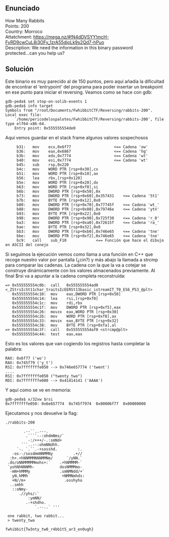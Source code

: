 ## **Enunciado**

How Many Rabbits  
Points: 200   
Country: Morroco  
Attatchment: https://mega.nz/#!N4dDVSYY!mcH-FyRD9cwCuL8i3OFy_1zrA55djoLk9s2Qd7-hPuo   
Description: We need the information in this binary password protected...can you help us?

## **Solución**

Este binario es muy parecido al de 150 puntos, pero aquí añadía la dificultad de encontrar el 'entrypoint' del programa para poder insertar un breakpoint en ese punto para iniciar el reversing. Veamos como se hace con gdb:

```
gdb-peda$ set stop-on-solib-events 1
gdb-peda$ info target
Symbols from "/root/Documents/FwhibbitCTF/Reversing/rabbits-200".
Local exec file:
	`/home/pericodelospalotes/FwhibbitCTF/Reversing/rabbits-200', file type elf64-x86-64.
	Entry point: 0x555555554de0
```

Aquí vemos guardar en el stack frame algunos valores sospechosos

```
     b31:	mov    ecx,0x6f77                   <== Cadena 'ow'
     b36:	mov    eax,0x6867                   <== Cadena 'hg'
     b3b:	mov    edx,0x7774                   <== Cadena 'wt'
     b40:	mov    esi,0x7774                   <== Cadena 'wt'
     b45:	sub    rsp,0x220
     b4c:	mov    WORD PTR [rsp+0x30],cx
     b51:	mov    WORD PTR [rsp+0x10],ax
     b56:	lea    rbx,[rsp+0x120]
     b5e:	mov    WORD PTR [rsp+0x20],dx
     b63:	mov    WORD PTR [rsp+0xf0],si
     b6b:	mov    DWORD PTR [rsp+0x50],0x
     b73:	mov    DWORD PTR [rsp+0x60],0x357431	<== Cadena '5t1'
     b7b:	mov    BYTE PTR [rsp+0x12],0x0
     b80:	mov    DWORD PTR [rsp+0x70],0x77745f	<== Cadena 'wt_'
     b88:	mov    DWORD PTR [rsp+0x80],0x79746e	<== Cadena 'ytn'
     b93:	mov    BYTE PTR [rsp+0x22],0x0
     b98:	mov    DWORD PTR [rsp+0x90],0x725f30	<== Cadena 'r_0'
     ba3:	mov    DWORD PTR [rsp+0xa0],0x72615f	<== Cadena 'ra_'
     bae:	mov    BYTE PTR [rsp+0x32],0x0
     bb3:	mov    DWORD PTR [rsp+0xb0],0x746e65	<== Cadena 'tne'
     bbe:	mov    DWORD PTR [rsp+0xf2],0x746e65	<== Cadena 'tne'
     bc9:	call    sub_F10				<== Función que hace el dibujo en ASCII del conejo
```
Si seguimos la ejecución vemos como llama a una función en C++ que recoge nuestro valor por pantalla (¿cin?) y más abajo la llamada a strcmp para comparar las cadenas. 
La cadena con la que la va a cotejar se construye dinámicamente con los valores almacenados previamente. Al final $rsi va a apuntar a la cadena completa reconstruída:

```
=> 0x555555554c0b:	call   0x555555554ad0 <_ZStrsIcSt11char_traitsIcEERSt13basic_istreamIT_T0_ES6_PS3_@plt>
   0x555555554c10:	mov    eax,DWORD PTR [rsp+0x50]
   0x555555554c14:	lea    rsi,[rsp+0xf0]
   0x555555554c1c:	mov    rdi,rbx
   0x555555554c1f:	mov    DWORD PTR [rsp+0xf5],eax
   0x555555554c26:	movzx  eax,WORD PTR [rsp+0x30]
   0x555555554c2b:	mov    WORD PTR [rsp+0xf8],ax
   0x555555554c33:	movzx  eax,BYTE PTR [rsp+0x32]
   0x555555554c38:	mov    BYTE PTR [rsp+0xfa],al
=> 0x555555554c3f:	call   0x555555554af0 <strcmp@plt>
   0x555555554c44:	test   eax,eax
```

Esto es los valores que van cogiendo los registros hasta completar la palabra:

```
RAX: 0x6f77 ('wo')
RAX: 0x745f79 ('y_t')
RSI: 0x7fffffffe050 --> 0x746e657774 ('twent')
....
RSI: 0x7fffffffe050 ("twenty_two")
RDI: 0x7fffffffe080 --> 0x41414141 ('AAAA')
```

Y aquí como se ve en memoria:

```
gdb-peda$ x/32xw $rsi
0x7fffffffe050:	0x6e657774	0x745f7974	0x00006f77	0x00000000
```

Ejecutamos y nos devuelve la flag:

```
./rabbits-200 

        .--``..---.                
         .````--:ohdmNms/`         
          -:/+++/-.:smNd+          
       ```..--:ohmNNdhh.           
     `-. `.``.-+sosshd.         :. 
   -os--/sosdmmNNMMNy         .+// 
  :h+.+hNNMMMNNNMMNm/      `/yNN.` 
 .do/oNNMMMMMmohs+:`    .+hNMMMM-` 
 `yohNhNNNMh-           dosNMMMmo- 
  -mN+hMMMy             .smNMNdd/+`
   yN.hMMh               +NMMNmhds:
   +N//m+                 .osshyho 
  ..smhh                           
   ::oNmy-                         
      .//yhs/:`                    
          :ymNN/                   
         .-+shdho.                 
             `.--..` '''   

 one rabbit, two rabbit... 
 > twenty_two

fwhibbit{Tw3nty_tw0_r4bb1t5_ar3_en0ugh} 
```


